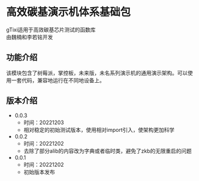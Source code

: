 # 高效碳基演示机体系基础包  
gTixi适用于高效碳基芯片测试的函数库  
由魏楠和李若铭开发
## 功能介绍
该模块包含了树莓派，掌控板，未来版，未名系列演示机的通用演示架构。可以使用一套代码，兼容地运行在不同地设备上。

## 版本介绍  
- 0.0.3 
  - 时间：20221203
  - 相对稳定的初始测试版本，使用相对import引入，使架构更加科学
- 0.0.2
  - 时间：20221202
  - 去除了部分alib的内容改为字典或者临时类，避免了zkb的无限重启的问题
- 0.0.1
  - 时间：20221202
  - 初始版本发布